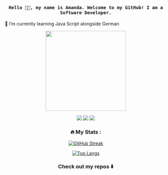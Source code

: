 <!--
**amandasuzzanne/amandasuzzanne** is a ✨ _special_ ✨ repository because its `README.md` (this file) appears on your GitHub profile.

Here are some ideas to get you started:

- 🔭 I’m currently working on ...
- 🌱 I’m currently learning ...
- 👯 I’m looking to collaborate on ...
- 🤔 I’m looking for help with ...
- 💬 Ask me about ...
- 📫 How to reach me: ...
- 😄 Pronouns: ...
- ⚡ Fun fact: ...
-->

<h4 align="center"><samp> Hello 👋🏾, my name is Amanda. Welcome to my GitHub! I am a Software Developer.</samp></h4>
🌱 I’m currently learning Java Script alongside German

<p align="center">
  <img width="250" src="https://media.giphy.com/media/jIgXf4hgbHCeKiXpvt/giphy.gif">
</p>


<p align="center">
<a href= "https://www.linkedin.com/in/amanda-suzzanne-43b311176"><img src="https://img.icons8.com/windows/1x/linkedin.png"/></a>
<a href= "https://twitter.com/amandaaaaaa_s"><img src="https://img.icons8.com/material-outlined/32/000000/twitter.png"/></a>
<a href= "https://amandasuzanne12@gmail.com"><img src="https://img.icons8.com/windows/1x/new-post.png"/></a>
</p>

<div align="center">
  
### :fire: My Stats :
[![GitHub Streak](http://github-readme-streak-stats.herokuapp.com?user=amandasuzzanne&theme=dark&background=000000)](https://git.io/streak-stats)
  
[![Top Langs](https://github-readme-stats.vercel.app/api/top-langs/?username=amandasuzzanne&layout=compact&theme=vision-friendly-dark)](https://github.com/anuraghazra/github-readme-stats)
  
</div>

<div align="center">
  
### Check out my repos ⬇️  
  
</div>
